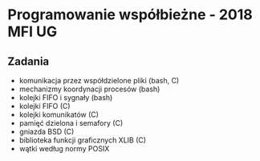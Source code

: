 ﻿# Programowanie współbieżne - 2018 MFI UG

## Zadania
- komunikacja przez współdzielone pliki (bash, C)
- mechanizmy koordynacji procesów (bash)
- kolejki FIFO i sygnały (bash)
- kolejki FIFO (C)
- kolejki komunikatów (C)
- pamięć dzielona i semafory (C)
- gniazda BSD (C)
- biblioteka funkcji graficznych XLIB (C)
- wątki według normy POSIX
